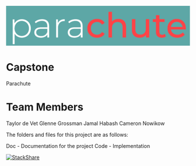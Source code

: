 ![Parachute](https://github.com/GlenneJSG/Capstone/blob/master/23546864_1905368672813554_167737535_o-2.png)

# Capstone

Parachute


# Team Members

Taylor de Vet
Glenne Grossman
Jamal Habash
Cameron Nowikow



The folders and files for this project are as follows:

Doc - Documentation for the project
Code - Implementation

[![StackShare](https://img.shields.io/badge/tech-stack-0690fa.svg?style=flat)](https://stackshare.io/GlenneJSG/capstone-project)
